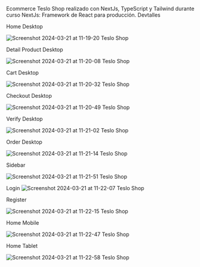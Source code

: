 Ecommerce Teslo Shop realizado con NextJs, TypeScript y Tailwind durante curso NextJs: Framework de React para producción. Devtalles

Home Desktop

![Screenshot 2024-03-21 at 11-19-20 Teslo Shop](https://github.com/SebasPalmaSan/teslo-shop-next/assets/93328462/195d27e3-4511-44f5-a52c-69276d021cf0)


Detail Product Desktop

![Screenshot 2024-03-21 at 11-20-08 Teslo Shop](https://github.com/SebasPalmaSan/teslo-shop-next/assets/93328462/4096e67f-5a2e-405e-b99c-0665670e3acd)


Cart Desktop

![Screenshot 2024-03-21 at 11-20-32 Teslo Shop](https://github.com/SebasPalmaSan/teslo-shop-next/assets/93328462/18079b2b-319e-458f-9522-25a1fde87d91)



Checkout Desktop

![Screenshot 2024-03-21 at 11-20-49 Teslo Shop](https://github.com/SebasPalmaSan/teslo-shop-next/assets/93328462/50521d12-ae54-490f-914b-0b3a3fa21eeb)



Verify Desktop

![Screenshot 2024-03-21 at 11-21-02 Teslo Shop](https://github.com/SebasPalmaSan/teslo-shop-next/assets/93328462/e0a82293-bbf7-44d4-a797-87b85adcb3f6)


Order Desktop

![Screenshot 2024-03-21 at 11-21-14 Teslo Shop](https://github.com/SebasPalmaSan/teslo-shop-next/assets/93328462/90ce295a-3ed9-4fa8-966e-a435e2f81b22)


Sidebar

![Screenshot 2024-03-21 at 11-21-51 Teslo Shop](https://github.com/SebasPalmaSan/teslo-shop-next/assets/93328462/0f80882d-6f87-4633-9043-58865d44e1bd)


Login
![Screenshot 2024-03-21 at 11-22-07 Teslo Shop](https://github.com/SebasPalmaSan/teslo-shop-next/assets/93328462/65df9731-ef6b-4f4f-bc12-e79126be17ef)


Register

![Screenshot 2024-03-21 at 11-22-15 Teslo Shop](https://github.com/SebasPalmaSan/teslo-shop-next/assets/93328462/d3ceef78-513a-4d86-b53b-4fd9499ce052)


Home Mobile

![Screenshot 2024-03-21 at 11-22-47 Teslo Shop](https://github.com/SebasPalmaSan/teslo-shop-next/assets/93328462/7a161724-c4e6-4c43-af71-8f332de4f787)


Home Tablet

![Screenshot 2024-03-21 at 11-22-58 Teslo Shop](https://github.com/SebasPalmaSan/teslo-shop-next/assets/93328462/a43a1925-7e4c-4ea5-971a-e357963fcb92)
